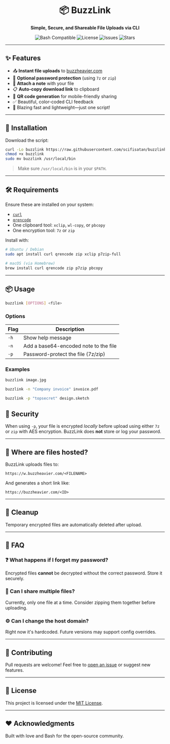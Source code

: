 <h1 align="center">📦 BuzzLink</h1>
<p align="center"><strong>Simple, Secure, and Shareable File Uploads via CLI</strong></p>

<p align="center">
  <img src="https://img.shields.io/badge/bash-compatible-green?style=flat-square" alt="Bash Compatible" />
  <img src="https://img.shields.io/badge/license-MIT-blue?style=flat-square" alt="License" />
  <img src="https://img.shields.io/github/issues/scifisatan/buzzlink?style=flat-square" alt="Issues" />
  <img src="https://img.shields.io/github/stars/scifisatan/buzzlink?style=flat-square" alt="Stars" />
</p>

---

## ✨ Features

- 📤 **Instant file uploads** to [buzzheavier.com](https://buzzheavier.com)
- 🔐 **Optional password protection** (using `7z` or `zip`)
- 📝 **Attach a note** with your file
- 📋 **Auto-copy download link** to clipboard
- 📱 **QR code generation** for mobile-friendly sharing
- ✅ Beautiful, color-coded CLI feedback
- 💨 Blazing fast and lightweight—just one script!

---

## 🚀 Installation

Download the script:

```bash
curl -Lo buzzlink https://raw.githubusercontent.com/scifisatan/buzzlink/main/buzzlink.sh
chmod +x buzzlink
sudo mv buzzlink /usr/local/bin

````
> Make sure `/usr/local/bin` is in your `$PATH`.
---

## 🛠 Requirements

Ensure these are installed on your system:

* [`curl`](https://curl.se/)
* [`qrencode`](https://fukuchi.org/works/qrencode/)
* One clipboard tool: `xclip`, `wl-copy`, or `pbcopy`
* One encryption tool: `7z` or `zip`

Install with:

```bash
# Ubuntu / Debian
sudo apt install curl qrencode zip xclip p7zip-full

# macOS (via Homebrew)
brew install curl qrencode zip p7zip pbcopy
```

---

## 📦 Usage

```bash
buzzlink [OPTIONS] <file>
```

### Options

| Flag | Description                           |
| ---- | ------------------------------------- |
| `-h` | Show help message                     |
| `-n` | Add a base64-encoded note to the file |
| `-p` | Password-protect the file (7z/zip)    |

### Examples

```bash
buzzlink image.jpg
```

```bash
buzzlink -n "Company invoice" invoice.pdf
```

```bash
buzzlink -p "topsecret" design.sketch
```

## 🔐 Security

When using `-p`, your file is encrypted *locally* before upload using either `7z` or `zip` with AES encryption. BuzzLink does **not** store or log your password.

---

## 📁 Where are files hosted?

BuzzLink uploads files to:

```
https://w.buzzheavier.com/<FILENAME>
```

And generates a short link like:

```
https://buzzheavier.com/<ID>
```

---

## 🧹 Cleanup

Temporary encrypted files are automatically deleted after upload.

---

## 🙋 FAQ

### ❓ What happens if I forget my password?

Encrypted files **cannot** be decrypted without the correct password. Store it securely.

### 📂 Can I share multiple files?

Currently, only one file at a time. Consider zipping them together before uploading.

### ⚙️ Can I change the host domain?

Right now it's hardcoded. Future versions may support config overrides.

---

## 📣 Contributing

Pull requests are welcome! Feel free to [open an issue](https://github.com/yourusername/buzzlink/issues) or suggest new features.

---

## 📄 License

This project is licensed under the [MIT License](LICENSE).

---

## ❤️ Acknowledgments

Built with love and Bash for the open-source community.
